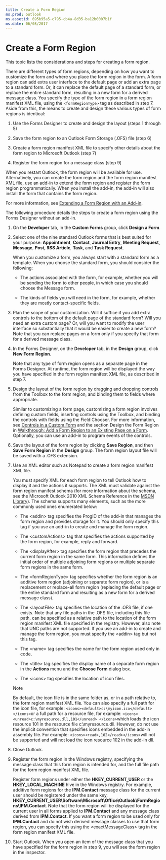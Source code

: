 ```yaml
---
title: Create a Form Region
ms.prod: outlook
ms.assetid: 695b95a5-c795-cb4a-8d35-ba12b0007b1f
ms.date: 06/08/2017
---
```



# Create a Form Region

This topic lists the considerations and steps for creating a form region. 

There are different types of form regions, depending on how you want to customize the form and where you place the form region in the form. A form region can add extra user interface to the default page or add an extra page to a standard form. Or, it can replace the default page of a standard form, or replace the entire standard form, resulting in a new form for a derived message class. You specify the type of the form region in a form region manifest XML file, using the `<formRegionType>` tag as described in step 7. Aside from this, the means to create and design these various types of form regions is identical:

1. Use the Forms Designer to create and design the layout (steps 1 through 5)
    
2. Save the form region to an Outlook Form Storage (.OFS) file (step 6)
    
3. Create a form region manifest XML file to specify other details about the form region to Microsoft Outlook (step 7)
    
4. Register the form region for a message class (step 9)
    
When you restart Outlook, the form region will be available for use. Alternatively, you can create the form region and the form region manifest XML file, use an add-in to extend the form region and register the form region programmatically. When you install the add-in, the add-in will also install the form that contains the form region. 

For more information, see [Extending a Form Region with an Add-in](../Specifying-Form-Behavior/extending-a-form-region-with-an-add-in.md).

The following procedure details the steps to create a form region using the Forms Designer without an add-in.

1. On the **Developer** tab, in the **Custom Forms** group, click **Design a Form**.
    
2. Select one of the nine standard Outlook forms that is best suited for your purpose: **Appointment**, **Contact**, **Journal Entry**, **Meeting Request**, **Message**, **Post**, **RSS Article**, **Task**, and **Task Request**. 
    
   When you customize a form, you always start with a standard form as a template. When you choose the standard form, you should consider the following: 
    
   - The actions associated with the form, for example, whether you will be sending the form to other people, in which case you should choose the Message form. 
    
   - The kinds of fields you will need in the form, for example, whether they are mostly contact-specific fields.
    
3. Plan the scope of your customization. Will it suffice if you add extra controls to the bottom of the default page of the standard form? Will you need an extra custom page? Or, will you want to modify the user interface so substantially that it would be easier to create a new form? Note that you can replace pages on a form only if you specify that form for a derived message class.
    
4. In the Forms Designer, on the **Developer** tab, in the **Design** group, click **New Form Region**.
    
   Note that any type of form region opens as a separate page in the Forms Designer. At runtime, the form region will be displayed the way you have specified in the form region manifest XML file, as described in step 7.
    
5. Design the layout of the form region by dragging and dropping controls from the Toolbox to the form region, and binding them to fields where appropriate.
    
   Similar to customizing a form page, customizing a form region involves defining custom fields, inserting controls using the Toolbox, and binding the controls with fields using the Field Chooser. For more information, see  [Controls in a Custom Form](../Forms/controls-in-a-custom-form.md) and the section Design the Form Region in [Walkthrough: Add a Form Region to an Existing Page on a Form](../Creating-Form-Regions/add-a-form-region-to-an-existing-page-on-a-form.md). Optionally, you can use an add-in to program events of the controls.
    
6. Save the layout of the form region by clicking **Save Region**, and then **Save Form Region** in the **Design** group. The form region layout file will be saved with a .OFS extension.
    
7. Use an XML editor such as Notepad to create a form region manifest XML file.
    
   You must specify XML for each form region to tell Outlook how to display it and the actions it supports. The XML must validate against the form region manifest schema (for more information about the schema, see the Microsoft Outlook 2010 XML Schema Reference in the [MSDN Library](http://msdn.microsoft.com/library)). The schema supports many elements, such as the more commonly used ones enumerated below:
    
   - The \<addin\> tag specifies the ProgID of the add-in that manages the form region and provides storage for it. You should only specify this tag if you use an add-in to create and manage the form region.
    
   - The \<customActions\> tag that specifies the actions supported by the form region, for example, reply and forward.
    
   - The \<displayAfter\> tag specifies the form region that precedes the current form region in the same form. This information defines the initial order of multiple adjoining form regions or multiple separate form regions in the same form. 
    
   - The \<formRegionType\> tag specifies whether the form region is an additive form region (adjoining or separate form region), or is a replacement or replace-all form region (replacing the default page or the entire standard form and resulting as a new form for a derived message class).
    
   - The \<layoutFile\> tag specifies the location of the .OFS file, if one exists. Note that any file paths in the .OFS file, including this file path, can be specified as a relative path to the location of the form region manifest XML file specified in the registry. However, also note that UNC paths are not supported. If you use an add-in to create and manage the form region, you must specify the \<addin\> tag but not this tag.
    
   - The \<name\> tag specifies the name for the form region used only in code.
    
   - The \<title\> tag specifies the display name of a separate form region in the **Actions** menu and the **Choose Form** dialog box.
    
   - The \<icons\> tag specifies the location of icon files. 
    
   > [!NOTE] 
   > By default, the icon file is in the same folder as, or in a path relative to, the form region manifest XML file. You can also specify a full path for the icon file, for example: `<icons><default>c:\myicon.ico</default></icons>`or a full path for a resource file, for example: `<icons><unread>c:\myresource.dll,101</unread> </icons>`which loads the icon resource 101 in the resource file c:\myresource.dll. However, do not use the implicit convention that specifies icons embedded in the add-in assembly file. For example: `<icons><read>,102</read></icons>`will not be supported and will not load the icon resource 102 in the add-in dll.
   
8. Close Outlook.
    
9. Register the form region in the Windows registry, specifying the message class that this form region is intended for, and the full file path for the form region manifest XML file.
    
   Register form regions under either the **HKEY_CURRENT_USER** or the **HKEY_LOCAL_MACHINE** hive in the Windows registry. For example, additive form regions for the **IPM.Contact** message class for the current user should be registered under the same key, **HKEY_CURRENT_USER\Software\Microsoft\Office\Outlook\FormRegions\IPM.Contact**. Note that the form region will be displayed for the current user in all forms applied to **IPM.Contact** and any message class derived from **IPM.Contact**. If you want a form region to be used only for **IPM.Contact** and do not wish derived message classes to use that form region, you can specify this using the \<exactMessageClass\> tag in the form region manifest XML file.
    
10. Start Outlook. When you open an item of the message class that you have specified for the form region in step 9, you will see the form region in the inspector.
    

